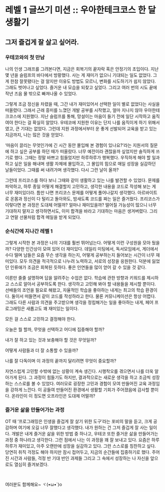 # 레벨 1 글쓰기 미션 :: 우아한테크코스 한 달 생활기

## 그저 즐겁게 잘 살고 싶어라.

### 우테코와의 첫 만남

나의 인생 그래프를 그려본다면, 지금은 회복기의 끝자락 혹은 안정기의 초입이다. 지난 몇 년을 슬럼프의 바다에서 방황했다. 사는 게 재미가 없으니 기대되는 일도 없었다. 그게 한참 잘못됐다는 걸 알지만 이유도 방법도 모르니, 변화를 시도하기가 쉽지 않았다. 그래도 벗어나고 싶었다. 즐거운 내 모습을 되찾고 싶었다. 그리고 여러 번의 시도 끝에 작년 즈음 물 밖으로 빠져나올 수 있었다.

그렇게 조금 정신을 차렸을 때, 그간 내가 재미있어서 선택한 일이 별로 없었다는 사실을 떠올렸다. 그래서 근래 흥미를 느꼈던 개발 공부를 시작했고, 얼마 지나지 않아 우아한테크코스에 지원했다. 지난 슬럼프를 통해, 망설이는 마음이 들기 전에 일단 시작하고 움직여야 한다는 걸 확실히 알았다. 우테코에 지원한 이유는 단지 나를 움직이게 하기 위해서였고, 큰 기대는 없었다. 그런데 지원 과정에서부터 운 좋게 선발되어 교육을 받고 있는 지금까지, 나는 많은 것을 얻었다.

‘마음이 끌리는 무엇인가에 긴 시간 동안 몰입해 본 경험이 있나요?’라는 지원서의 질문에 하고 싶은 공부를 하던 때가 떠올랐다. 너무 예전이라 괜찮을까 싶었지만 솔직하게 쓰기로 했다. 그때는 정말 바쁘고 힘들었지만 하루하루가 행복했다. 우직하게 해야 할 일과 하고 싶은 일을 해내며 생활 자체에 몰입하고, 그 몰입의 힘으로 매일 성장을 실감하던 날들이었다. 그때를 써 내려가며 생각했다. 다시 그런 날이 올까?

그런데 프리코스를 하다 보니 그때와 같이 생활하고 있는 나를 발견할 수 있었다. 문제를 파악하고, 하루 종일 어떻게 해결할지 고민하고, 생각한 내용을 코드로 작성해 보는 게 너무 재미있더라. 틈만 나면 프리코스 문제를 어떻게 풀어나갈지 생각했다. 아르바이트로 온몸과 정신이 다 털리고 돌아와도, 밤새도록 코드를 짜는 일은 즐거웠다. 프리코스가 이렇다면 본 과정은 도대체 어떨까? 얼마나 재미있을까? 떨어질 가능성이 많으니 너무 기대하지 말자고 생각하면서도, 이미 합격을 바라고 기대하는 마음은 생겨버렸다. 그리고 연말 선물처럼 합격 메일을 받게 되었다.


### 순식간에 지나간 레벨 1

그렇게 시작한 본 과정은 나의 기대를 훨씬 뛰어넘는다. 어떻게 이런 구성원을 모아 뒀을까? 다양한 인간상이 모여 있어 더 재미있다. 데일리 미팅에서, 독서모임에서, 게더에서 수다 떨며 남들은 요즘 무슨 생각을 하는지, 어떻게 공부하는지 들어보는 시간이 너무 재미있다. 모두 의견을 적극적으로 나누려 노력하고, 서로의 성장을 응원한다. 덕분에 잃었던 인류애가 조금은 회복된 듯하다. 좋은 인연들을 많이 얻어 갈 수 있을 것 같다.

이론만 줄줄 설명하며 답을 알려주는 수업은 없다. 학습에 관한 방향과 키워드를 제시하고 스스로 알아서 공부하도록 한다. 생각하고 고민해 봐야 할 내용들을 제시할 뿐이다. 선배들의 조언을 필요로 해왔고, 자율적인 학습을 좋아하는 내게는 최고의 학습 환경이다. 둘이서 떠들면서 같이 코드를 작성하라고 한다. 물론 커뮤니케이션은 항상 어렵다. 그래도 다른 사람과 의견을 주고받으며 생각을 정립해가는 일을 좋아하는 내게, 페어 프로그래밍은 새롭고도 꽤 재미있는 일이다.

모든 걸 스스로 고민하고 결정해야 한다.

오늘은 뭘 할까, 무엇을 선택하고 어디에 집중해야 할까?

내가 잘 하고 있는 것과 보충해야 할 것은 무엇일까?

어떻게 사람들과 더 잘 소통할 수 있을까?

나를 잘 다독이며 이 과정의 끝까지 달리려면 무엇이 중요할까?

자연스럽게 고민할 수밖에 없는 상황이 계속 생긴다. 시행착오를 겪으면서 나를 더욱 알아가게 된다. 그 과정이 힘들기도 하지만, 결과적으로는 새로운 생각을 하고 조금씩 성장하는 스스로를 볼 수 있었다. 여러모로 굉장한 고민과 경험이 모여 만들어진 교육 과정임을 강하게 느낀다. 이 공들여 만들어진 환경에서 생활할 기회가 주어졌음에 감사할 뿐이다. 온라인이 이 정도면 오프라인은 도대체 어떨까?


### 즐거운 삶을 만들어가는 과정

OT 때 ‘프로그래밍은 인생을 즐겁게 잘 살기 위한 도구’라는 포비의 말을 듣고, 크게 공감하며 여기에 오길 너무 잘했다고 생각했다. 내가 원하는 건 그저 즐겁게 잘 사는 일이다. 개발은 내게 즐거운 삶을 위한 방법 중 하나고, 우테코 또한 즐거운 삶을 만들어가는 과정 중 하나라고 생각한다. 그런 점에서 나는 이 과정을 꽤 잘 보내고 있다. 요즘은 하루하루가 재미있고, 아주 오랜만에 성장을 실감하고 있다. 그런 스스로를 칭찬하고 싶다.  당연히 취직 걱정도 해야 하지만 잠시 접어두고, 지금의 순간들에 집중하기로 했다. 주어진 시간과 사람들, 걱정 반 기대 반인 과제들 그리고 그 속에서 성장하는 나 자신을 앞으로도 열심히 즐겨보겠다. 

<br >

여러분도 함께해요~ ヾ(•ω•`)o
